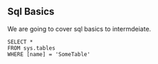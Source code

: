 ## Sql Basics

We are going to cover sql basics to intermdeiate.

 ```tsql
 SELECT *
 FROM sys.tables
 WHERE [name] = 'SomeTable'
 ```
